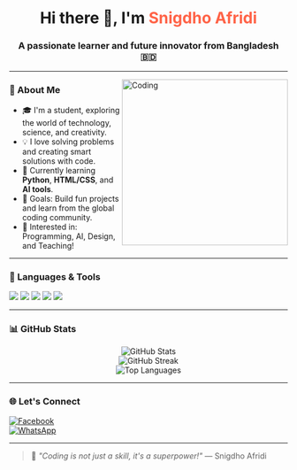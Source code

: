 <!-- README.md for GitHub Profile -->

<h1 align="center">Hi there 👋, I'm <span style="color:#FF6347;">Snigdho Afridi</span></h1>
<h3 align="center">A passionate learner and future innovator from Bangladesh 🇧🇩</h3>

---

<img align="right" alt="Coding" width="300" src="https://media.giphy.com/media/qgQUggAC3Pfv687qPC/giphy.gif">

### 🌟 About Me
- 🎓 I'm a student, exploring the world of technology, science, and creativity.
- 💡 I love solving problems and creating smart solutions with code.
- 🌱 Currently learning **Python**, **HTML/CSS**, and **AI tools**.
- 🎯 Goals: Build fun projects and learn from the global coding community.
- 🧠 Interested in: Programming, AI, Design, and Teaching!

---

### 🚀 Languages & Tools
<p>
  <img src="https://img.shields.io/badge/Python-FFD43B?style=for-the-badge&logo=python&logoColor=blue"/>
  <img src="https://img.shields.io/badge/HTML-E34F26?style=for-the-badge&logo=html5&logoColor=white"/>
  <img src="https://img.shields.io/badge/CSS-1572B6?style=for-the-badge&logo=css3&logoColor=white"/>
  <img src="https://img.shields.io/badge/Markdown-000000?style=for-the-badge&logo=markdown&logoColor=white"/>
  <img src="https://img.shields.io/badge/ChatGPT-10a37f?style=for-the-badge&logo=openai&logoColor=white"/>
</p>

---

### 📊 GitHub Stats

<p align="center">
  <img src="https://github-readme-stats.vercel.app/api?username=snigdho-afridi&show_icons=true&theme=tokyonight" alt="GitHub Stats" />
  <br>
  <img src="https://github-readme-streak-stats.herokuapp.com/?user=snigdho-afridi&theme=radical" alt="GitHub Streak"/>
  <br>
  <img src="https://github-readme-stats.vercel.app/api/top-langs/?username=snigdho-afridi&layout=compact&theme=dracula" alt="Top Languages" />
</p>

---

### 🌐 Let's Connect

[![Facebook](https://img.shields.io/badge/Facebook-1877F2?style=for-the-badge&logo=facebook&logoColor=white)](https://www.facebook.com/share/16WVuz42uy/)  
[![WhatsApp](https://img.shields.io/badge/WhatsApp-25D366?style=for-the-badge&logo=whatsapp&logoColor=white)](https://wa.me/8801871778635)

---

> 🌈 *"Coding is not just a skill, it's a superpower!"* — Snigdho Afridi
